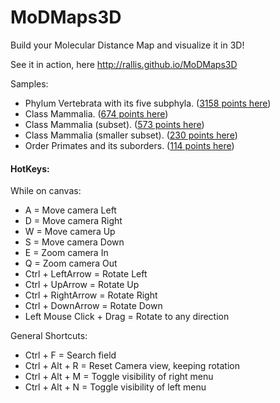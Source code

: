 # MoDMaps3D
Build your Molecular Distance Map and visualize it in 3D!

See it in action, here http://rallis.github.io/MoDMaps3D

Samples:
<ul>
<li>Phylum Vertebrata with its five subphyla. (<a href="http://rallis.github.io/MoDMaps3D/load.html?mapid=Animalia_mtDNA_Vertebrata.txt">3158 points here</a>)</li>
<li>Class Mammalia. (<a href="http://rallis.github.io/MoDMaps3D/load.html?mapid=Animalia_mtDNA_Mammals.txt">674 points here</a>)</li>
<li>Class Mammalia (subset). (<a href="http://rallis.github.io/MoDMaps3D/load.html?mapid=Animalia_mtDNA_Mammals2.txt">573 points here</a>)</li>
<li>Class Mammalia (smaller subset). (<a href="http://rallis.github.io/MoDMaps3D/load.html?mapid=Animalia_mtDNA_Mammals3.txt">230 points here</a>)</li>
<li>Order Primates and its suborders. (<a href="http://rallis.github.io/MoDMaps3D/load.html?mapid=Animalia_mtDNA_Primates.txt">114 points here</a>)</li>
</ul>

#### HotKeys:
While on canvas:
<ul>
<li>A = Move camera Left</li>
<li>D = Move camera Right</li>
<li>W = Move camera Up</li>
<li>S = Move camera Down</li>
<li>E = Zoom camera In</li>
<li>Q = Zoom camera Out</li>
<li>Ctrl + LeftArrow = Rotate Left</li>
<li>Ctrl + UpArrow = Rotate Up</li>
<li>Ctrl + RightArrow = Rotate Right</li>
<li>Ctrl + DownArrow = Rotate Down</li>
<li>Left Mouse Click + Drag = Rotate to any direction</li>
</ul>

General Shortcuts:
<ul>
<li>Ctrl + F = Search field</li>
<li>Ctrl + Alt + R = Reset Camera view, keeping rotation</li>
<li>Ctrl + Alt + M = Toggle visibility of right menu</li>
<li>Ctrl + Alt + N = Toggle visibility of left menu</li>
</ul>

